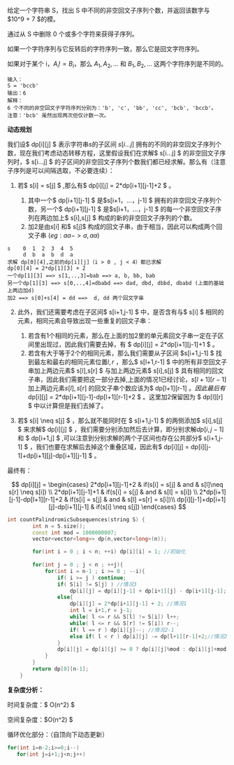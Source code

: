 给定一个字符串 S，找出 S 中不同的非空回文子序列个数，并返回该数字与 $10^9 + 7 $的模。

通过从 S 中删除 0 个或多个字符来获得子序列。

如果一个字符序列与它反转后的字符序列一致，那么它是回文字符序列。

如果对于某个  i，$A_i != B_i$，那么 $A_1, A_2, ...$ 和 $B_1, B_2, ...$ 这两个字符序列是不同的。



```
输入：
S = 'bccb'
输出：6
解释：
6 个不同的非空回文子字符序列分别为：'b', 'c', 'bb', 'cc', 'bcb', 'bccb'。
注意：'bcb' 虽然出现两次但仅计数一次。
```



<b>动态规划</b>

我们设$ dp[i][j] $ 表示字符串s的子区间 $s[i...j]$ 拥有的不同的非空回文子序列个数，现在我们考虑动态转移方程，这里假设我们在求解$ s[i...j] $ 的非空回文子序列时，$  s[i...j] $ 的子区间的非空回文子序列个数我们都已经求解。那么有（注意子序列是可以间隔选取，不必要连续）：

1. 若$ s[i] = s[j] $ ,那么有$ dp[i][j] = 2*dp[i+1][j-1]+2 $ 。

   1. 其中一个$ dp[i+1][j-1] $ 是$s[i+1，...，j-1] $ 拥有的非空回文子序列个数，另一个$  dp[i+1][j-1]  $ 是$s[i+1，...，j-1] $ 的每一个非空回文子序列在两边加上$ s[i],s[j] $ 构成的新的非空回文子序列的个数。
   2. 加2是由$s[i]$ 和$ s[j]$ 构成的回文子串，由于相当，因此可以构成两个回文子串 $(eg: aa -> a, aa)$

```
s    0  1  2  3  4  5
     d  b  a  b  d  a
求解 dp[0][4],之前的dp[i][j]（i > 0 , j < 4）都已求解
dp[0][4] = 2*dp[1][3] + 2
一个dp[1][3] ==> s[1,..,3]=bab ==> a, b, bb, bab
另一个dp[1][3] ==> s[0,..,4]=dbabd ==> dad, dbd, dbbd, dbabd (上面的基础上两边加d)
加2 ==> s[0]+s[4] = dd ==>  d, dd 两个回文字串 
```



2. 此外，我们还需要考虑在子区间$ s[i+1,j-1] $ 中，是否含有与$ s[i] $ 相同的元素，相同元素会导致出现一些重复的回文子串：
   1. 若含有1个相同的元素，那么在上面的加2里的单元素回文子串一定在子区间里出现过，因此我们需要去掉，有 $ dp[i][j] = 2*dp[i+1][j-1]+1 $ 。
   2. 若含有大于等于2个的相同元素，那么我们需要从子区间 $s[i+1,j-1] $ 找到最左和最右的相同元素位置$l,r$ ，那么$ s[l+1,r-1] $ 中的所有非空回文子串加上两边元素$ s[l],s[r] $ 与加上两边元素$ s[i],s[j] $ 具有相同的回文子串，因此我们需要把这一部分去掉,上面的情况1已经讨论，$s[l+1][r-1]$ 加上两边元素$s[l],s[r]$ 的回文子串个数应该为$ dp[l+1][r-1] $。因此最后有$  dp[i][j] = 2*dp[i+1][j-1]-dp[l+1][r-1]+2  $ 。这里加2保留因为 $ dp[l][r] $ 中以计算但是我们去掉了。

3. 若$  s[i] \neq s[j]  $ ，那么就不能同时在 $ s[i+1,j-1] $ 的两侧添加$ s[i],s[j] $ 来求解$ dp[i][j] $ ，我们需要分别添加然后去计算，即分别求解$dp[i,j-1]$ 和 $ dp[i+1,j] $ ,可以注意到分别求解的两个子区间也存在公共部分$ s[i+1,j-1] $ ，我们也要在求解后去掉这个重叠区域，因此有$  dp[i][j] = dp[i][j-1]+dp[i+1][j]-dp[i+1][j-1]  $ 。

最终有：

<p>

$$
dp[i][j] = 
\begin{cases}
  2*dp[i+1][j-1]+2  & if(s[i] = s[j]  & and & s[l]\neq s[r] \neq s[i])  \\
  2*dp[i+1][j-1]+1  & if(s[i] = s[j]  & and & s[l]  = s[i])  \\
  2*dp[i+1][j-1]-dp[l+1][r-1]+2   &  if(s[i] = s[j]  & and & s[l] =s[r] = s[i])\\
  dp[i][j-1]+dp[i+1][j]-dp[i+1][j-1]  & if(s[i] \neq s[j])
\end{cases}
$$

</p>

```c++
int countPalindromicSubsequences(string S) {
        int n = S.size();
        const int mod = 1000000007;
        vector<vector<long>> dp(n,vector<long>(n));

        for(int i = 0 ; i < n; ++i) dp[i][i] = 1; //初始化
		
        for(int j = 0 ; j < n ; ++j){
            for(int i = n-1 ; i >= 0 ; --i){
                if( i >= j ) continue;
                if( S[i] != S[j] ) //情况3
                    dp[i][j] = dp[i][j-1] + dp[i+1][j] - dp[i+1][j-1];
                else{
                    dp[i][j] = 2*dp[i+1][j-1] + 2; //情况1
                    int l = i+1,r = j-1;
                    while( l <= r && S[l] != S[i]) l++;
                    while( l <= r && S[r] != S[i]) r--;
                    if( l == r ) dp[i][j]--; //情况2-1
                    else if( l < r ) dp[i][j] -= dp[l+1][r-1]+2;//情况2-2
                }
                dp[i][j] = dp[i][j] >= 0 ? dp[i][j]%mod : dp[i][j]+mod; //因为mod的原因导致有些dp[i][j] < dp[l+1][r-1] , 此时应当让 dp[i][j]+mod 再减去dp[l+1][r-1]
            }
        }
        return dp[0][n-1];
    }
```

<b>复杂度分析：</b>

时间复杂度：$ O(n^2) $

空间复杂度：$O(n^2) $ 

循环优化部分：（自顶向下动态更新）

```c++
for(int i=n-2;i>=0;i--)
   for(int j=i+1;j<n;j++)
```

